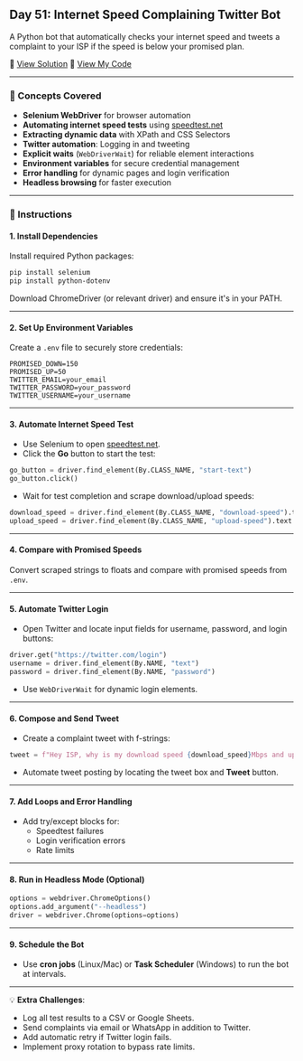 ## Day 51: Internet Speed Complaining Twitter Bot  
A Python bot that automatically checks your internet speed and tweets a complaint to your ISP if the speed is below your promised plan.  

📄 [View Solution](solution.py) 📄 [View My Code](d51.py)  

---

### 🧠 Concepts Covered
- **Selenium WebDriver** for browser automation  
- **Automating internet speed tests** using [speedtest.net](https://www.speedtest.net/)  
- **Extracting dynamic data** with XPath and CSS Selectors  
- **Twitter automation**: Logging in and tweeting  
- **Explicit waits** (`WebDriverWait`) for reliable element interactions  
- **Environment variables** for secure credential management  
- **Error handling** for dynamic pages and login verification  
- **Headless browsing** for faster execution  

---

### 📝 Instructions

#### 1. Install Dependencies
Install required Python packages:
```bash
pip install selenium
pip install python-dotenv
```
Download ChromeDriver (or relevant driver) and ensure it's in your PATH.  

---

#### 2. Set Up Environment Variables
Create a `.env` file to securely store credentials:
```env
PROMISED_DOWN=150
PROMISED_UP=50
TWITTER_EMAIL=your_email
TWITTER_PASSWORD=your_password
TWITTER_USERNAME=your_username
```

---

#### 3. Automate Internet Speed Test
- Use Selenium to open [speedtest.net](https://www.speedtest.net/).
- Click the **Go** button to start the test:
```python
go_button = driver.find_element(By.CLASS_NAME, "start-text")
go_button.click()
```
- Wait for test completion and scrape download/upload speeds:
```python
download_speed = driver.find_element(By.CLASS_NAME, "download-speed").text
upload_speed = driver.find_element(By.CLASS_NAME, "upload-speed").text
```

---

#### 4. Compare with Promised Speeds
Convert scraped strings to floats and compare with promised speeds from `.env`.  

---

#### 5. Automate Twitter Login
- Open Twitter and locate input fields for username, password, and login buttons:
```python
driver.get("https://twitter.com/login")
username = driver.find_element(By.NAME, "text")
password = driver.find_element(By.NAME, "password")
```
- Use `WebDriverWait` for dynamic login elements.  

---

#### 6. Compose and Send Tweet
- Create a complaint tweet with f-strings:
```python
tweet = f"Hey ISP, why is my download speed {download_speed}Mbps and upload speed {upload_speed}Mbps when I pay for {PROMISED_DOWN}/{PROMISED_UP}Mbps?"
```
- Automate tweet posting by locating the tweet box and **Tweet** button.  

---

#### 7. Add Loops and Error Handling
- Add try/except blocks for:
  - Speedtest failures
  - Login verification errors
  - Rate limits  

---

#### 8. Run in Headless Mode (Optional)
```python
options = webdriver.ChromeOptions()
options.add_argument("--headless")
driver = webdriver.Chrome(options=options)
```

---

#### 9. Schedule the Bot
- Use **cron jobs** (Linux/Mac) or **Task Scheduler** (Windows) to run the bot at intervals.  

---

💡 **Extra Challenges**:
- Log all test results to a CSV or Google Sheets.  
- Send complaints via email or WhatsApp in addition to Twitter.  
- Add automatic retry if Twitter login fails.  
- Implement proxy rotation to bypass rate limits.  
